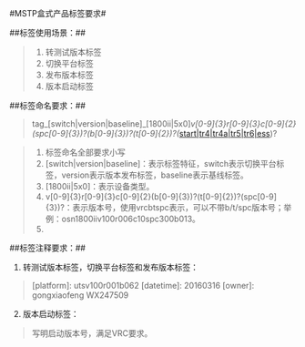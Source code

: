 #MSTP盒式产品标签要求#

##标签使用场景：##
> 1. 转测试版本标签
> 2. 切换平台标签
> 3. 发布版本标签
> 4. 版本启动标签

##标签命名要求：##
> tag_[switch|version|baseline]_[1800ii|5x0]_v[0-9]{3}r[0-9]{3}c[0-9]{2}(spc[0-9]{3})?(b[0-9]{3})?(t[0-9]{2})?(_[start|tr4|tr4a|tr5|tr6|ess])?

> 1. 标签命名全部要求小写
> 2. [switch|version|baseline]：表示标签特征，switch表示切换平台标签，version表示版本发布标签，baseline表示基线标签。
> 3. [1800ii|5x0]：表示设备类型。
> 4. v[0-9]{3}r[0-9]{3}c[0-9]{2}(b[0-9]{3})?(t[0-9]{2})?(spc[0-9]{3})?：表示版本号，使用vrcbtspc表示，可以不带b/t/spc版本号；举例：osn1800iiv100r006c10spc300b013。
> 5. [start|tr4|tr4a|tr5|tr6|ess]: 对于基线标签，需要选择基线类型。

##标签注释要求：##
1. 转测试版本标签，切换平台标签和发布版本标签：
> \[platform\]: utsv100r001b062
> \[datetime\]: 20160316
> \[owner\]: gongxiaofeng WX247509

2. 版本启动标签：
> 写明启动版本号，满足VRC要求。
